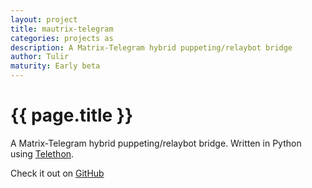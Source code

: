 ```yaml
---
layout: project
title: mautrix-telegram
categories: projects as
description: A Matrix-Telegram hybrid puppeting/relaybot bridge
author: Tulir
maturity: Early beta
---
```


# {{ page.title }}
A Matrix-Telegram hybrid puppeting/relaybot bridge. Written in Python using [Telethon](https://github.com/LonamiWebs/Telethon).

Check it out on [GitHub](https://github.com/tulir/mautrix-telegram)
